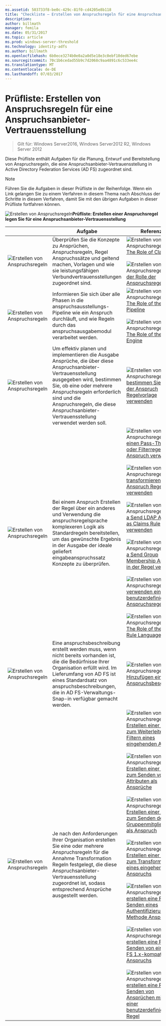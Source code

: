 ```yaml
---
ms.assetid: 503733f8-be0c-429c-81f0-cd4205e8b118
title: "Checkliste – Erstellen von Anspruchsregeln für eine Anspruchsanbieter-Vertrauensstellung"
description: 
author: billmath
manager: femila
ms.date: 05/31/2017
ms.topic: article
ms.prod: windows-server-threshold
ms.technology: identity-adfs
ms.author: billmath
ms.openlocfilehash: 6b0ece3274b0e0a2a0d5e18e3c0ebf10ded67ebe
ms.sourcegitcommit: 70c1b6cedad55b9c7d2068c9aa4891c6c533ee4c
ms.translationtype: MT
ms.contentlocale: de-DE
ms.lasthandoff: 07/03/2017
---
```

# <a name="checklist-creating-claim-rules-for-a-claims-provider-trust"></a>Prüfliste: Erstellen von Anspruchsregeln für eine Anspruchsanbieter-Vertrauensstellung

>Gilt für: Windows Server2016, Windows Server2012 R2, Windows Server 2012

Diese Prüfliste enthält Aufgaben für die Planung, Entwurf und Bereitstellung von Anspruchsregeln, die eine Anspruchsanbieter-Vertrauensstellung in Active Directory Federation Services \(AD FS\) zugeordnet sind.  
  
> [!NOTE]  
> Führen Sie die Aufgaben in dieser Prüfliste in der Reihenfolge. Wenn ein Link gelangen Sie zu einem Verfahren in diesem Thema nach Abschluss der Schritte in diesem Verfahren, damit Sie mit den übrigen Aufgaben in dieser Prüfliste fortfahren können.  
  
![Erstellen von Anspruchsregeln](media/2b05dce3-938f-4168-9b8f-1f4398cbdb9b.gif)**Prüfliste: Erstellen einer Anspruchsregel legen Sie für eine Anspruchsanbieter-Vertrauensstellung**  
  
||Aufgabe|Referenz zu|  
|-|--------|-------------|  
|![Erstellen von Anspruchsregeln](media/icon_checkboxo.gif)|Überprüfen Sie die Konzepte zu Ansprüchen, Anspruchsregeln, Regel Anspruchssätze und geltend machen, Vorlagen und wie sie leistungsfähigen Verbundvertrauensstellungen zugeordnet sind.|![Erstellen von Anspruchsregeln](media/faa393df-4856-4431-9eda-4f4e5be72a90.gif)[The Role of Claims](../../ad-fs/technical-reference/The-Role-of-Claims.md)<br /><br />![Erstellen von Anspruchsregeln](media/faa393df-4856-4431-9eda-4f4e5be72a90.gif)[der Rolle der Anspruchsregeln](../../ad-fs/technical-reference/The-Role-of-Claim-Rules.md)|  
|![Erstellen von Anspruchsregeln](media/icon_checkboxo.gif)|Informieren Sie sich über alle Phasen in die anspruchsausstellungs-Pipeline wie ein Anspruch durchläuft, und wie Regeln durch das anspruchsausgabemodul verarbeitet werden.|![Erstellen von Anspruchsregeln](media/faa393df-4856-4431-9eda-4f4e5be72a90.gif)[The Role of the Claims Pipeline](../../ad-fs/technical-reference/The-Role-of-the-Claims-Pipeline.md)<br /><br />![Erstellen von Anspruchsregeln](media/faa393df-4856-4431-9eda-4f4e5be72a90.gif)[The Role of the Claims Engine](../../ad-fs/technical-reference/The-Role-of-the-Claims-Engine.md)|  
|![Erstellen von Anspruchsregeln](media/icon_checkboxo.gif)|Um effektiv planen und implementieren die Ausgabe Ansprüche, die über diese Anspruchsanbieter-Vertrauensstellung ausgegeben wird, bestimmen Sie, ob eine oder mehrere Anspruchsregeln erforderlich sind und die Anspruchsregeln, die diese Anspruchsanbieter-Vertrauensstellung verwendet werden soll.|![Erstellen von Anspruchsregeln](media/faa393df-4856-4431-9eda-4f4e5be72a90.gif)[bestimmen Sie den Typ der Anspruch Regelvorlage verwenden](../../ad-fs/technical-reference/Determine-the-Type-of-Claim-Rule-Template-to-Use.md)|  
|![Erstellen von Anspruchsregeln](media/icon_checkboxo.gif)|Bei einem Anspruch Erstellen der Regel über ein anderes und Verwendung die anspruchsregelsprache komplexeren Logik als Standardregeln bereitstellen, um das gewünschte Ergebnis in der Ausgabe der ideale geliefert eingabeanspruchssatz Konzepte zu überprüfen.|![Erstellen von Anspruchsregeln](media/faa393df-4856-4431-9eda-4f4e5be72a90.gif)[einen Pass-Through oder Filterregel Anspruch verwenden](../../ad-fs/technical-reference/When-to-Use-a-Pass-Through-or-Filter-Claim-Rule.md)<br /><br />![Erstellen von Anspruchsregeln](media/faa393df-4856-4431-9eda-4f4e5be72a90.gif)[transformieren Anspruch Regel verwenden](../../ad-fs/technical-reference/When-to-Use-a-Transform-Claim-Rule.md)<br /><br />![Erstellen von Anspruchsregeln](media/faa393df-4856-4431-9eda-4f4e5be72a90.gif)[a Send LDAP Attributes as Claims Rule verwenden](../../ad-fs/technical-reference/When-to-Use-a-Send-LDAP-Attributes-as-Claims-Rule.md)<br /><br />![Erstellen von Anspruchsregeln](media/faa393df-4856-4431-9eda-4f4e5be72a90.gif)[a Send Group Membership Anspruch in der Regel verwenden](../../ad-fs/technical-reference/When-to-Use-a-Send-Group-Membership-as-a-Claim-Rule.md)<br /><br />![Erstellen von Anspruchsregeln](media/faa393df-4856-4431-9eda-4f4e5be72a90.gif)[verwenden eine benutzerdefinierte Anspruchsregel-Regel](../../ad-fs/technical-reference/When-to-Use-a-Custom-Claim-Rule.md)<br /><br />![Erstellen von Anspruchsregeln](media/faa393df-4856-4431-9eda-4f4e5be72a90.gif)[The Role of the Claim Rule Language](../../ad-fs/technical-reference/The-Role-of-the-Claim-Rule-Language.md)|  
|![Erstellen von Anspruchsregeln](media/icon_checkboxo.gif)|Eine anspruchsbeschreibung erstellt werden muss, wenn nicht bereits vorhanden ist, die die Bedürfnisse Ihrer Organisation erfüllt wird. Im Lieferumfang von AD FS ist eines Standardsatz von anspruchsbeschreibungen, die in AD FS-Verwaltungs-Snap-in verfügbar gemacht werden.|![Erstellen von Anspruchsregeln](media/15dd35b6-6cc6-421f-93f8-7109920e7144.gif)[Hinzufügen einer Anspruchsbeschreibung](../../ad-fs/operations/Add-a-Claim-Description.md)|  
|![Erstellen von Anspruchsregeln](media/icon_checkboxo.gif)|Je nach den Anforderungen Ihrer Organisation erstellen Sie eine oder mehrere Anspruchsregeln für die Annahme Transformation Regeln festgelegt, die diese Anspruchsanbieter-Vertrauensstellung zugeordnet ist, sodass entsprechend Ansprüche ausgestellt werden.|![Erstellen von Anspruchsregeln](media/15dd35b6-6cc6-421f-93f8-7109920e7144.gif)[Erstellen einer Regel zum Weiterleiten oder Filtern eines eingehenden Anspruchs](../../ad-fs/operations/Create-a-Rule-to-Pass-Through-or-Filter-an-Incoming-Claim.md)<br /><br />![Erstellen von Anspruchsregeln](media/15dd35b6-6cc6-421f-93f8-7109920e7144.gif)[Erstellen einer Regel zum Senden von LDAP-Attributen als Ansprüche](../../ad-fs/operations/Create-a-Rule-to-Send-LDAP-Attributes-as-Claims.md)<br /><br />![Erstellen von Anspruchsregeln](media/15dd35b6-6cc6-421f-93f8-7109920e7144.gif)[Erstellen einer Regel zum Senden der Gruppenmitgliedschaft als Anspruch](../../ad-fs/operations/Create-a-Rule-to-Send-Group-Membership-as-a-Claim.md)<br /><br />![Erstellen von Anspruchsregeln](media/15dd35b6-6cc6-421f-93f8-7109920e7144.gif)[Erstellen einer Regel zum Transformieren eines eingehenden Anspruchs](../../ad-fs/operations/Create-a-Rule-to-Transform-an-Incoming-Claim.md)<br /><br />![Erstellen von Anspruchsregeln](media/15dd35b6-6cc6-421f-93f8-7109920e7144.gif)[erstellen eine Regel zum Senden eines Authentifizierung Methode Anspruchs](../../ad-fs/operations/Create-a-Rule-to-Send-an-Authentication-Method-Claim.md)<br /><br />![Erstellen von Anspruchsregeln](media/15dd35b6-6cc6-421f-93f8-7109920e7144.gif)[erstellen eine Regel zum Senden von einem AD FS 1.x-kompatiblen Anspruchs](../../ad-fs/operations/Create-a-Rule-to-Send-an-AD-FS-1x-Compatible-Claim.md)<br /><br />![Erstellen von Anspruchsregeln](media/15dd35b6-6cc6-421f-93f8-7109920e7144.gif)[erstellen eine Regel zum Senden von Ansprüchen mithilfe einer benutzerdefinierten Regel](../../ad-fs/operations/Create-a-Rule-to-Send-Claims-Using-a-Custom-Rule.md)|  
  

